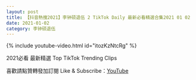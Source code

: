 ```yaml
---
layout: post
title: 【抖音熱搜2021】李钟硕退伍 2 TikTok Daily 最新必看精選合集2021 01 02
date: 2021-01-02
category: 李钟硕退伍
---
```


{% include youtube-video.html id="itozKzNtcRg" %}

2021必看 最新精選 Top TikTok Trending Clips

喜歡請點贊轉發加訂閱 Like & Subscribe：[YouTube](https://www.youtube.com/channel/UCAoR7VcanIPd04uEq_GIylA/videos)

